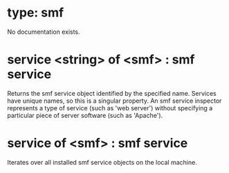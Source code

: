 # type: smf

No documentation exists.

# service &lt;string&gt; of &lt;smf&gt; : smf service

Returns the smf service object identified by the specified name. Services have unique names, so this is a singular property. An smf service inspector represents a type of service (such as &#39;web server&#39;) without specifying a particular piece of server software (such as &#39;Apache&#39;).

# service of &lt;smf&gt; : smf service

Iterates over all installed smf service objects on the local machine.
